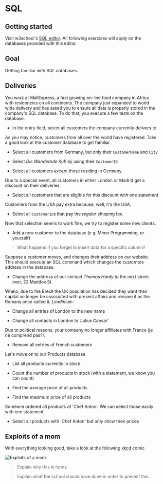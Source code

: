 # SQL

## Getting started

Visit w3school's [SQL editor](https://www.w3schools.com/sql/trysql.asp?filename=trysql_select_all). All following exercises will apply on the databases provided with this editor.

## Goal

Getting familiar with SQL databases.

## Deliveries

You work at MaliExpress, a fast growing on-line food company in Africa with residencies on all continents. The company just expanded to world wide delivery and has asked you to ensure all data is properly stored in the company's SQL database. To do that, you execute a few tests on the database.

- In the entry field, select all customers the company currently delivers to.

As you may notice, customers from all over the world have registered. Take a good look at the customer database to get familiar.

- Select all customers from Germany, but only their `CustomerName` and `City`

- Select _Die Wandernde Kuh_ by using their `CustomerID`

- Select all customers _except_ those residing in Germany.

Due to a special event, all customers in either London or Madrid get a discount on their deliveries.

- Select all customers that are eligible for this discount with one statement

Customers from the USA pay extra because, well, it's the USA.

- Select all `CustomerID`s that pay the _regular_ shipping fee.

Now that selection seems to work fine, we try to register some new clients.

- Add a new customer to the database (e.g. Minor Programming, or yourself)

> What happens if you forget to insert data for a specific column?

Suppose a customer moves, and changes their address on our website. This should execute an SQL command which changes the customers address in the database.

- Change the address of our contact _Thomas Hardy_ to the next street over, 22 Maddox St.

Whelp, due to the Brexit the UK population has decided they want their capital no longer be associated with present affairs and rename it as the Romans once called it, _Londinium_.

- Change all entries of London to the new name

- Change all contacts in London to 'Julius Caesar'

Due to political reasons, your company no longer affiliates with France (je ne comprend pas?).

- Remove all entries of French customers

Let's move on to our Products database.

- List all products currently in stock

- Count the number of products in stock (with a statement, we know you can count)

- Find the average price of all products

- Find the maximum price of all products

Someone ordered all products of 'Chef Anton'. We can select those easily with one statement.

- Select all products with 'Chef Anton' but only show their prices

## Exploits of a mom

With everything looking good, take a look at the following [xkcd](https://xkcd.com/) comic.

![Exploits of a mom](https://imgs.xkcd.com/comics/exploits_of_a_mom.png)

> Explain why this is funny.

> Explain what the school should have done in order to prevent this.
